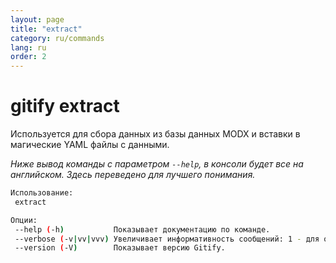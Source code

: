 ```yaml
---
layout: page
title: "extract"
category: ru/commands
lang: ru
order: 2
---
```


# gitify extract

Используется для сбора данных из базы данных MODX и вставки в магические YAML файлы с данными.

_Ниже вывод команды с параметром `--help`, в консоли будет все на английском. Здесь переведено для лучшего понимания._

```bash
Использование:
 extract

Опции:
 --help (-h)           Показывает документацию по команде.
 --verbose (-v|vv|vvv) Увеличивает информативность сообщений: 1 - для обычного вывода, 2 - для более подробного вывода и 3 - для дебага.
 --version (-V)        Показывает версию Gitify.
```
